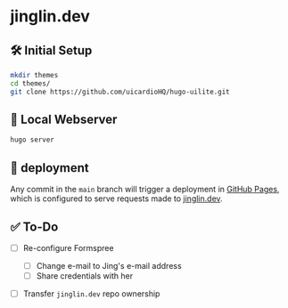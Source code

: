 # jinglin.dev

## 🛠️ Initial Setup
``` sh
mkdir themes
cd themes/
git clone https://github.com/uicardioHQ/hugo-uilite.git
```

## 👀 Local Webserver

``` sh
hugo server
```

## 🚀 deployment

Any commit in the `main` branch will trigger a deployment in [GitHub Pages](https://pages.github.com/), which is configured to serve requests made to [jinglin.dev](https://jinglin.dev).

## ✅ To-Do

- [ ] Re-configure Formspree
  - [ ] Change e-mail to Jing's e-mail address
  - [ ] Share credentials with her
- [ ] Transfer `jinglin.dev` repo ownership

